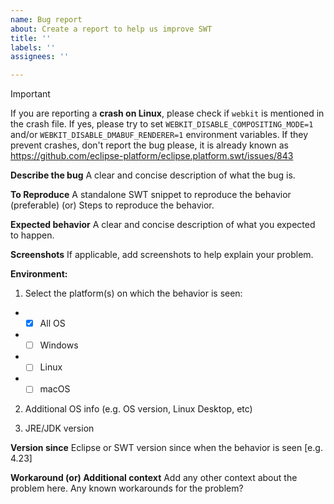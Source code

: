 ```yaml
---
name: Bug report
about: Create a report to help us improve SWT
title: ''
labels: ''
assignees: ''

---
```


> [!IMPORTANT]
> If you are reporting a **crash on Linux**, please check if `webkit` is mentioned in the crash file.
> If yes, please try to set `WEBKIT_DISABLE_COMPOSITING_MODE=1` and/or `WEBKIT_DISABLE_DMABUF_RENDERER=1` environment variables.
> If they prevent crashes, don't report the bug please, it is already known as https://github.com/eclipse-platform/eclipse.platform.swt/issues/843
>


**Describe the bug**
A clear and concise description of what the bug is.

**To Reproduce**
A standalone SWT snippet to reproduce the behavior (preferable)
(or) 
Steps to reproduce the behavior.

**Expected behavior**
A clear and concise description of what you expected to happen.

**Screenshots**
If applicable, add screenshots to help explain your problem.

**Environment:**
1. Select the platform(s) on which the behavior is seen:
- - [x] All OS
- - [ ] Windows
- - [ ] Linux
- - [ ] macOS 

2. Additional OS info (e.g. OS version, Linux Desktop, etc)

3. JRE/JDK version
 
**Version since**
 Eclipse or SWT version since when the behavior is seen [e.g. 4.23]

**Workaround (or) Additional context**
Add any other context about the problem here.
Any known workarounds for the problem?
